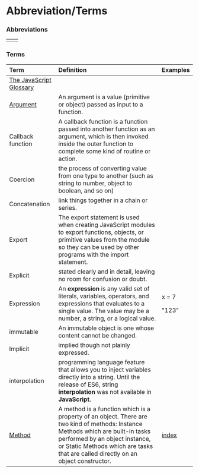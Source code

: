 # Abbreviation/Terms

### Abbreviations

|  |  |
| :--- | :--- |
|  |  |

### Terms

<table>
  <thead>
    <tr>
      <th style="text-align:left">Term</th>
      <th style="text-align:left">Definition</th>
      <th style="text-align:left">Examples</th>
    </tr>
  </thead>
  <tbody>
    <tr>
      <td style="text-align:left"><a href="https://flaviocopes.com/javascript-glossary">The JavaScript Glossary</a>
      </td>
      <td style="text-align:left"></td>
      <td style="text-align:left"></td>
    </tr>
    <tr>
      <td style="text-align:left"><a href="https://developer.mozilla.org/en-US/docs/Glossary/Argument">Argument</a>
      </td>
      <td style="text-align:left">An argument is a value (primitive or object) passed as input to a function.</td>
      <td
      style="text-align:left"></td>
    </tr>
    <tr>
      <td style="text-align:left">Callback function</td>
      <td style="text-align:left">A callback function is a function passed into another function as an argument,
        which is then invoked inside the outer function to complete some kind of
        routine or action.</td>
      <td style="text-align:left"></td>
    </tr>
    <tr>
      <td style="text-align:left">Coercion</td>
      <td style="text-align:left">the process of converting value from one type to another (such as string
        to number, object to boolean, and so on)</td>
      <td style="text-align:left"></td>
    </tr>
    <tr>
      <td style="text-align:left">Concatenation</td>
      <td style="text-align:left">link things together in a chain or series.</td>
      <td style="text-align:left"></td>
    </tr>
    <tr>
      <td style="text-align:left">Export</td>
      <td style="text-align:left">The export statement is used when creating JavaScript modules to export
        functions, objects, or primitive values from the module so they can be
        used by other programs with the import statement.</td>
      <td style="text-align:left"></td>
    </tr>
    <tr>
      <td style="text-align:left">Explicit</td>
      <td style="text-align:left">stated clearly and in detail, leaving no room for confusion or doubt.</td>
      <td
      style="text-align:left"></td>
    </tr>
    <tr>
      <td style="text-align:left">Expression</td>
      <td style="text-align:left">An <b>expression</b> is any valid set of literals, variables, operators,
        and expressions that evaluates to a single value. The value may be a number,
        a string, or a logical value.</td>
      <td style="text-align:left">
        <p>x = 7</p>
        <p>&quot;123&quot;</p>
      </td>
    </tr>
    <tr>
      <td style="text-align:left">immutable</td>
      <td style="text-align:left">An immutable object is one whose content cannot be changed.</td>
      <td style="text-align:left"></td>
    </tr>
    <tr>
      <td style="text-align:left">Implicit</td>
      <td style="text-align:left">implied though not plainly expressed.</td>
      <td style="text-align:left"></td>
    </tr>
    <tr>
      <td style="text-align:left">interpolation</td>
      <td style="text-align:left">programming language feature that allows you to inject variables directly
        into a string. Until the release of ES6, string <b>interpolation</b> was
        not available in <b>JavaScript</b>.</td>
      <td style="text-align:left"></td>
    </tr>
    <tr>
      <td style="text-align:left"><a href="https://developer.mozilla.org/en-US/docs/Glossary/Method">Method</a>
      </td>
      <td style="text-align:left">A method is a function which is a property of an object. There are two
        kind of methods: Instance Methods which are built-in tasks performed by
        an object instance, or Static Methods which are tasks that are called directly
        on an object constructor.</td>
      <td style="text-align:left"><a href="https://developer.mozilla.org/en-US/docs/Web/JavaScript/Reference/Methods_Index">index</a>
      </td>
    </tr>
  </tbody>
</table>